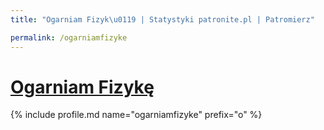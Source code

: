 ```yaml
---
title: "Ogarniam Fizyk\u0119 | Statystyki patronite.pl | Patromierz"

permalink: /ogarniamfizyke
---
```


# [Ogarniam Fizykę](https://patronite.pl/ogarniamfizyke)

{% include profile.md name="ogarniamfizyke" prefix="o" %}

